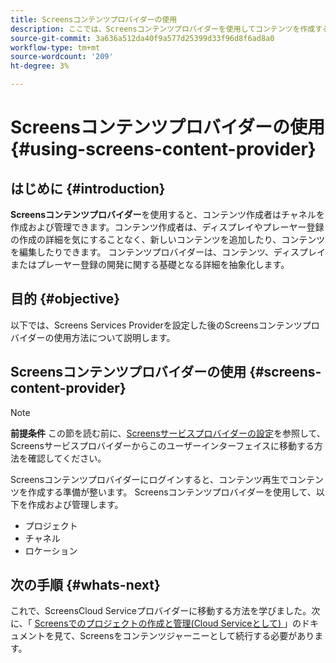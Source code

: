 ```yaml
---
title: Screensコンテンツプロバイダーの使用
description: ここでは、Screensコンテンツプロバイダーを使用してコンテンツを作成する方法について説明します。
source-git-commit: 3a636a512da40f9a577d25399d33f96d8f6ad8a0
workflow-type: tm+mt
source-wordcount: '209'
ht-degree: 3%

---
```



# Screensコンテンツプロバイダーの使用 {#using-screens-content-provider}

## はじめに {#introduction}

**Screensコンテンツプロバイダー**&#x200B;を使用すると、コンテンツ作成者はチャネルを作成および管理できます。コンテンツ作成者は、ディスプレイやプレーヤー登録の作成の詳細を気にすることなく、新しいコンテンツを追加したり、コンテンツを編集したりできます。 コンテンツプロバイダーは、コンテンツ、ディスプレイまたはプレーヤー登録の開発に関する基礎となる詳細を抽象化します。

## 目的 {#objective}

以下では、Screens Services Providerを設定した後のScreensコンテンツプロバイダーの使用方法について説明します。

## Screensコンテンツプロバイダーの使用 {#screens-content-provider}

>[!NOTE]
>**前提条件**
>この節を読む前に、[Screensサービスプロバイダーの設定](https://experienceleague.adobe.com/docs/experience-manager-cloud-service/screens-as-cloud-service/configure-screens-cloud/navigating-to-screens-services-provider.html?lang=en)を参照して、Screensサービスプロバイダーからこのユーザーインターフェイスに移動する方法を確認してください。

Screensコンテンツプロバイダーにログインすると、コンテンツ再生でコンテンツを作成する準備が整います。 Screensコンテンツプロバイダーを使用して、以下を作成および管理します。

* プロジェクト
* チャネル
* ロケーション

## 次の手順 {#whats-next}

これで、ScreensCloud Serviceプロバイダーに移動する方法を学びました。次に、「 [Screensでのプロジェクトの作成と管理(Cloud Serviceとして) ](https://experienceleague.adobe.com/docs/experience-manager-cloud-service/screens-as-cloud-service/create-content/creating-projects-screens-cloud.html?lang=en) 」のドキュメントを見て、Screensをコンテンツジャーニーとして続行する必要があります。


